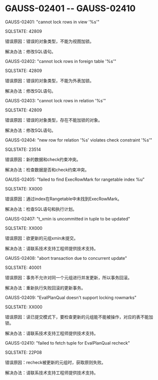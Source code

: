 # GAUSS-02401 -- GAUSS-02410

GAUSS-02401: "cannot lock rows in view '%s'"

SQLSTATE: 42809

错误原因：错误的对象类型，不能为视图加锁。

解决办法：修改SQL语句。

GAUSS-02402: "cannot lock rows in foreign table '%s'"

SQLSTATE: 42809

错误原因：错误的对象类型，不能为外表加锁。

解决办法：修改SQL语句。

GAUSS-02403: "cannot lock rows in relation '%s'"

SQLSTATE: 42809

错误原因：错误的对象类型，存在不能加锁的对象。

解决办法：修改SQL语句。

GAUSS-02404: "new row for relation '%s' violates check constraint '%s'"

SQLSTATE: 23514

错误原因：新的数据和check约束冲突。

解决办法：检查数据是否和check约束冲突。

GAUSS-02405: "failed to find ExecRowMark for rangetable index %u"

SQLSTATE: XX000

错误原因：通过index在Rangetable中未找到ExecRowMark。

解决办法：检查SQL语句和执行计划。

GAUSS-02407: "t\_xmin is uncommitted in tuple to be updated"

SQLSTATE: XX000

错误原因：欲更新的元组xmin未提交。

解决办法：请联系技术支持工程师提供技术支持。

GAUSS-02408: "abort transaction due to concurrent update"

SQLSTATE: 40001

错误原因：事务不允许对同一个元组进行并发更新，所以事务回滚。

解决办法：重新执行失败回滚的更新事务。

GAUSS-02409: "EvalPlanQual doesn't support locking rowmarks"

SQLSTATE: XX000

错误原因：读已提交模式下，要检查更新的元组能不能被操作，对应的表不能加锁。

解决办法：请联系技术支持工程师提供技术支持。

GAUSS-02410: "failed to fetch tuple for EvalPlanQual recheck"

SQLSTATE: 22P08

错误原因：recheck被更新的元组时，获取原则失败。

解决办法：请联系技术支持工程师提供技术支持。
